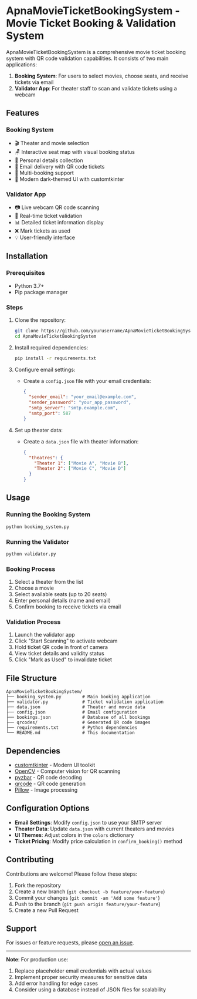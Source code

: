 # ApnaMovieTicketBookingSystem - Movie Ticket Booking & Validation System
<!-- Replace with actual screenshot -->
ApnaMovieTicketBookingSystem is a comprehensive movie ticket booking system with QR code validation capabilities. It consists of two main applications:
1. **Booking System**: For users to select movies, choose seats, and receive tickets via email
2. **Validator App**: For theater staff to scan and validate tickets using a webcam

## Features

### Booking System
- 🎬 Theater and movie selection
- 🪑 Interactive seat map with visual booking status
- 📝 Personal details collection
- 📧 Email delivery with QR code tickets
- 🔁 Multi-booking support
- 🎨 Modern dark-themed UI with customtkinter

### Validator App
- 📷 Live webcam QR code scanning
- 🎫 Real-time ticket validation
- 📊 Detailed ticket information display
- ❌ Mark tickets as used
- 💡 User-friendly interface

## Installation

### Prerequisites
- Python 3.7+
- Pip package manager

### Steps
1. Clone the repository:
   ```bash
   git clone https://github.com/yourusername/ApnaMovieTicketBookingSystem.git
   cd ApnaMovieTicketBookingSystem 
   ```

2. Install required dependencies:
   ```bash
   pip install -r requirements.txt
   ```

3. Configure email settings:
   - Create a `config.json` file with your email credentials:
     ```json
     {
       "sender_email": "your_email@example.com",
       "sender_password": "your_app_password",
       "smtp_server": "smtp.example.com",
       "smtp_port": 587
     }
     ```

4. Set up theater data:
   - Create a `data.json` file with theater information:
     ```json
     {
       "theatres": {
         "Theater 1": ["Movie A", "Movie B"],
         "Theater 2": ["Movie C", "Movie D"]
       }
     }
     ```

## Usage

### Running the Booking System
```bash
python booking_system.py
```

### Running the Validator
```bash
python validator.py
```

### Booking Process
1. Select a theater from the list
2. Choose a movie
3. Select available seats (up to 20 seats)
4. Enter personal details (name and email)
5. Confirm booking to receive tickets via email

### Validation Process
1. Launch the validator app
2. Click "Start Scanning" to activate webcam
3. Hold ticket QR code in front of camera
4. View ticket details and validity status
5. Click "Mark as Used" to invalidate ticket

## File Structure
```plaintext
ApnaMovieTicketBookingSystem/
├── booking_system.py        # Main booking application
├── validator.py             # Ticket validation application
├── data.json                # Theater and movie data
├── config.json              # Email configuration
├── bookings.json            # Database of all bookings
├── qrcodes/                 # Generated QR code images
├── requirements.txt         # Python dependencies
└── README.md                # This documentation
```

## Dependencies
- [customtkinter](https://github.com/TomSchimansky/CustomTkinter) - Modern UI toolkit
- [OpenCV](https://opencv.org/) - Computer vision for QR scanning
- [pyzbar](https://pypi.org/project/pyzbar/) - QR code decoding
- [qrcode](https://pypi.org/project/qrcode/) - QR code generation
- [Pillow](https://python-pillow.org/) - Image processing

## Configuration Options
- **Email Settings**: Modify `config.json` to use your SMTP server
- **Theater Data**: Update `data.json` with current theaters and movies
- **UI Themes**: Adjust colors in the `colors` dictionary
- **Ticket Pricing**: Modify price calculation in `confirm_booking()` method

## Contributing
Contributions are welcome! Please follow these steps:
1. Fork the repository
2. Create a new branch (`git checkout -b feature/your-feature`)
3. Commit your changes (`git commit -am 'Add some feature'`)
4. Push to the branch (`git push origin feature/your-feature`)
5. Create a new Pull Request



## Support
For issues or feature requests, please [open an issue](https://github.com/yourusername/fastticket/issues).

---

**Note**: For production use:
1. Replace placeholder email credentials with actual values
2. Implement proper security measures for sensitive data
3. Add error handling for edge cases
4. Consider using a database instead of JSON files for scalability
